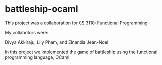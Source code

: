 # battleship-ocaml
This project was a collaboration for CS 3110: Functional Programming

My collabotors were:

Divya Akkiraju, Lily Pham, and Elnandia Jean-Noel

In this project we implemented the game of battleship using the functional programming language, OCaml
